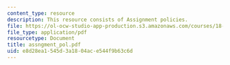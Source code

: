 ```yaml
---
content_type: resource
description: This resource consists of Assignment policies.
file: https://ol-ocw-studio-app-production.s3.amazonaws.com/courses/18-385j-nonlinear-dynamics-and-chaos-fall-2004/e8d28ea1545d3a1804ace544f9b63c6d_assngment_pol.pdf
file_type: application/pdf
resourcetype: Document
title: assngment_pol.pdf
uid: e8d28ea1-545d-3a18-04ac-e544f9b63c6d
---
```

